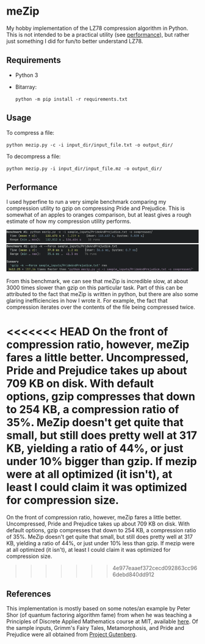 # meZip
My hobby implementation of the LZ78 compression algorithm in Python. This is not intended to be a practical utility (see [performance](#performance)), but rather just something I did for fun/to better understand LZ78.

## Requirements
- Python 3
- Bitarray:

  `python -m pip install -r requirements.txt`

## Usage
To compress a file:

`python mezip.py -c -i input_dir/input_file.txt -o output_dir/`

To decompress a file:

`python mezip.py -i input_dir/input_file.mz -o output_dir/`

## Performance
I used hyperfine to run a very simple benchmark comparing my compression utility to gzip on compressing Pride and Prejudice. This is somewhat of an apples to oranges comparison, but at least gives a rough estimate of how my compression utility performs.

![meZip  Hyperfine Results](res/mezip_speed.png)
![gzip  Hyperfine Results](res/gzip_speed.png)

From this benchmark, we can see that meZip is incredible slow, at about 3000 times slower than gzip on this particular task. Part of this can be attributed to the fact that meZip is written in python, but there are also some glaring inefficiencies in how I wrote it. For example, the fact that compression iterates over the contents of the file being compressed twice.

<<<<<<< HEAD
On the front of compression ratio, however, meZip fares a little better. Uncompressed, Pride and Prejudice takes up about 709 KB on disk. With default options, gzip compresses that down to 254 KB, a compression ratio of 35%. MeZip doesn't get quite that small, but still does pretty well at 317 KB, yielding a ratio of 44%, or just under 10% bigger than gzip. If mezip were at all optimized (it isn't), at least I could claim it was optimized for compression size.
=======
On the front of compression ratio, however, meZip fares a little better. Uncompressed, Pride and Prejudice takes up about 709 KB on disk. With default options, gzip compresses that down to 254 KB, a compression ratio of 35%. MeZip doesn't get quite that small, but still does pretty well at 317 KB, yielding a ratio of 44%, or just under 10% less than gzip. If mezip were at all optimized (it isn't), at least I could claim it was optimized for compression size.
>>>>>>> 4e977eaaef372cecd092863cc966debd840dd912


## References
This implementation is mostly based on some notes/an example by Peter Shor (of quantum factoring algorithm fame) from when he was teaching a Principles of Discrete Applied Mathematics course at MIT, available [here](http://www-math.mit.edu/~shor/PAM/lempel_ziv_notes.pdf). Of the sample inputs, Grimm's Fairy Tales, Metamorphosis, and Pride and Prejudice were all obtained from [Project Gutenberg](https://www.gutenberg.org/).
